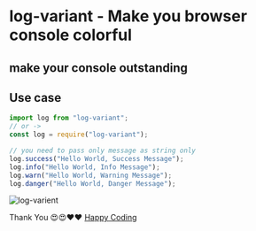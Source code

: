 # log-variant - Make you browser console colorful

## make your console outstanding

## Use case

```js
import log from "log-variant";
// or ->
const log = require("log-variant");

// you need to pass only message as string only
log.success("Hello World, Success Message");
log.info("Hello World, Info Message");
log.warn("Hello World, Warning Message");
log.danger("Hello World, Danger Message");
```
![log-varient](https://github.com/yousuf4you/log-variant/assets/60110696/56e8dec6-d11e-4c1d-a4be-383c043d75d7)

Thank You 😍😍❤️❤️
[Happy Coding](https://github.com/yousuf4you)

